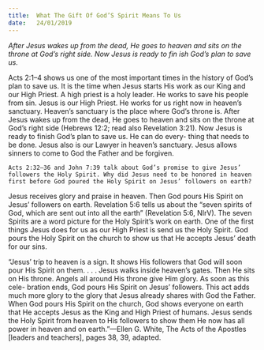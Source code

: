 ```yaml
---
title:  What The Gift Of God’S Spirit Means To Us 
date:   24/01/2019
---
```


_After Jesus wakes up from the dead, He goes to heaven and sits on the throne at God’s right side. Now Jesus is ready to fin­ ish God’s plan to save us._

Acts 2:1–4 shows us one of the most important times in the history of God’s plan to save us. It is the time when Jesus starts His work as our King and our High Priest. A high priest is a holy leader. He works to save his people from sin. Jesus is our High Priest. He works for us right now in heaven’s sanctuary. Heaven’s sanctuary is the place where God’s throne is. After Jesus wakes up from the dead, He goes to heaven and sits on the throne at God’s right side (Hebrews 12:2; read also Revelation 3:21). Now Jesus is ready to finish God’s plan to save us. He can do every- thing that needs to be done. Jesus also is our Lawyer in heaven’s sanctuary. Jesus allows sinners to come to God the Father and be forgiven.

`Acts 2:32–36 and John 7:39 talk about God’s promise to give Jesus’ followers the Holy Spirit. Why did Jesus need to be honored in heaven first before God poured the Holy Spirit on Jesus’ followers on earth?`

Jesus receives glory and praise in heaven. Then God pours His Spirit on Jesus’ followers on earth. Revelation 5:6 tells us about the “seven spirits of God, which are sent out into all the earth” (Revelation 5:6, NIrV). The seven Spirits are a word picture for the Holy Spirit’s work on earth. One of the first things Jesus does for us as our High Priest is send us the Holy Spirit. God pours the Holy Spirit on the church to show us that He accepts Jesus’ death for our sins.

“Jesus’ trip to heaven is a sign. It shows His followers that God will soon pour His Spirit on them. . . . Jesus walks inside heaven’s gates. Then He sits on His throne. Angels all around His throne give Him glory. As soon as this cele- bration ends, God pours His Spirit on Jesus’ followers. This act adds much more glory to the glory that Jesus already shares with God the Father. When God pours His Spirit on the church, God shows everyone on earth that He accepts Jesus as the King and High Priest of humans. Jesus sends the Holy Spirit from heaven to His followers to show them He now has all power in heaven and on earth.”—Ellen G. White, The Acts of the Apostles [leaders and teachers], pages 38, 39, adapted.